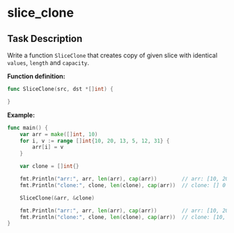 # slice_clone

## Task Description

Write a function `SliceClone` that creates copy of given slice with identical `values`, `length` and `capacity`.

**Function definition:**

```go
func SliceClone(src, dst *[]int) {

}
```

**Example:**

```go
func main() {
    var arr = make([]int, 10)
    for i, v := range []int{10, 20, 13, 5, 12, 31} {
        arr[i] = v
    }

    var clone = []int{}

    fmt.Println("arr:", arr, len(arr), cap(arr))        // arr: [10, 20, 13, 5, 12, 31] 6 10
    fmt.Println("clone:", clone, len(clone), cap(arr))  // clone: [] 0 0

    SliceClone(&arr, &clone)

    fmt.Println("arr:", arr, len(arr), cap(arr))        // arr: [10, 20, 13, 5, 12, 31] 6 10
    fmt.Println("clone:", clone, len(clone), cap(arr))  // clone: [10, 20, 13, 5, 12, 31] 6 10
}
```
